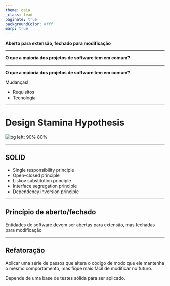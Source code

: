 ```yaml
---
theme: gaia
_class: lead
paginate: true
backgroundColor: #fff
marp: true
---
```


**Aberto para extensão,
fechado para modificação**

---

**O que a maioria dos projetos de software tem em comum?**

---

**O que a maioria dos projetos de software tem em comum?**

Mudanças!

- Requisitos
- Tecnologia

---

# Design Stamina Hypothesis

![bg left: 90% 80%](https://www.martinfowler.com/bliki/images/designStaminaGraph.gif)

---

## SOLID

- Single responsibility principle
- Open–closed principle
- Liskov substitution principle
- Interface segregation principle
- Dependency inversion principle

---

## Princípio de aberto/fechado

Entidades de software devem ser abertas para extensão, mas fechadas para modificação

---

## Refatoração

Aplicar uma série de passos que altera o código de modo que ele mantenha o mesmo comportamento, mas fique mais fácil de modificar no futuro.

Depende de uma base de testes sólida para ser aplicado.

